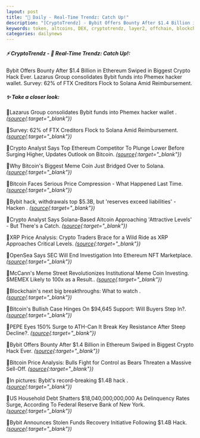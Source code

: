 ```yaml
---
layout: post
title: "🌇 Daily - Real-Time Trendz: Catch Up!"
description: "[CryptoTrendz] - Bybit Offers Bounty After $1.4 Billion in Ethereum Swiped in Biggest Crypto Hack Ever. Lazarus Group consolidates Bybit funds into Phemex hacker wallet. Survey: 62% of FTX Creditors Flock to Solana Amid Reimbursement."
keywords: token, altcoins, DEX, cryptotrendz, layer2, offchain, blockchains, btc, unlocks
categories: dailynews
---
```


##### ⚡ CryptoTrendz - 📌 *Real-Time Trendz: Catch Up!:*

Bybit Offers Bounty After $1.4 Billion in Ethereum Swiped in Biggest Crypto Hack Ever. Lazarus Group consolidates Bybit funds into Phemex hacker wallet. Survey: 62% of FTX Creditors Flock to Solana Amid Reimbursement.

##### ✨ *Take a closer look:*


🔹Lazarus Group consolidates Bybit funds into Phemex hacker wallet . *([source](https://s.avyag.com/p4j4){:target="_blank"})*

🔹Survey: 62% of FTX Creditors Flock to Solana Amid Reimbursement. *([source](https://s.avyag.com/zshg){:target="_blank"})*

🔹Crypto Analyst Says Top Ethereum Competitor To Plunge Lower Before Surging Higher, Updates Outlook on Bitcoin. *([source](https://s.avyag.com/s8g2){:target="_blank"})*

🔹Why Bitcoin's Biggest Meme Coin Just Bridged Over to Solana. *([source](https://s.avyag.com/uxpr){:target="_blank"})*

🔹Bitcoin Faces Serious Price Compression - What Happened Last Time. *([source](https://s.avyag.com/hqa9){:target="_blank"})*

🔹Bybit hack, withdrawals top $5.3B, but 'reserves exceed liabilities' - Hacken . *([source](https://s.avyag.com/jmz5){:target="_blank"})*

🔹Crypto Analyst Says Solana-Based Altcoin Approaching 'Attractive Levels' - But There's a Catch. *([source](https://s.avyag.com/45eq){:target="_blank"})*

🔹XRP Price Analysis: Crypto Traders Brace for a Wild Ride as XRP Approaches Critical Levels. *([source](https://s.avyag.com/h47e){:target="_blank"})*

🔹OpenSea Says SEC Will End Investigation Into Ethereum NFT Marketplace. *([source](https://s.avyag.com/78hu){:target="_blank"})*

🔹McCann's Meme Street Revolutionizes Institutional Meme Coin Investing. $MEMEX Likely to 100x as a Result.. *([source](https://s.avyag.com/y6fs){:target="_blank"})*

🔹Blockchain's next big breakthroughs: What to watch . *([source](https://s.avyag.com/8skz){:target="_blank"})*

🔹Bitcoin's Bullish Case Hinges On $94,645 Support: Will Buyers Step In?. *([source](https://s.avyag.com/mrci){:target="_blank"})*

🔹PEPE Eyes 150% Surge to ATH-Can It Break Key Resistance After Steep Decline?. *([source](https://s.avyag.com/sg1u){:target="_blank"})*

🔹Bybit Offers Bounty After $1.4 Billion in Ethereum Swiped in Biggest Crypto Hack Ever. *([source](https://s.avyag.com/ha48){:target="_blank"})*

🔹Bitcoin Price Analysis: Bulls Fight for Control as Bears Threaten a Massive Sell-Off. *([source](https://s.avyag.com/u2km){:target="_blank"})*

🔹In pictures: Bybit's record-breaking $1.4B hack . *([source](https://s.avyag.com/gvkp){:target="_blank"})*

🔹US Household Debt Shatters $18,040,000,000,000 As Delinquency Rates Surge, According To Federal Reserve Bank of New York. *([source](https://s.avyag.com/s2m3){:target="_blank"})*

🔹Bybit Announces Stolen Funds Recovery Initiative Following $1.4B Hack. *([source](https://s.avyag.com/uv1x){:target="_blank"})*
